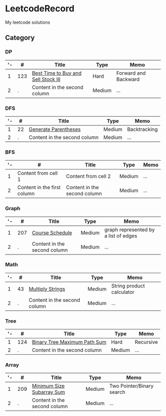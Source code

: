 # LeetcodeRecord
My leetcode solutions

## Category

### DP
'- | # | Title | Type | Memo
------------ | ------------ | ------------- | ------------ | ------------- |
1 | 123 | [Best Time to Buy and Sell Stock III](https://leetcode.com/problems/best-time-to-buy-and-sell-stock-iii/) | Hard | Forward and Backward
2 | . | Content in the second column | Medium | ...

### DFS
'- | # | Title | Type | Memo
------------ | ------------ | ------------- | ------------ | ------------- |
1 | 22 | [Generate Parentheses](https://leetcode.com/problems/generate-parentheses/) | Medium | Backtracking
2 | . | Content in the second column | Medium | ...

### BFS
'- | # | Title | Type | Memo
------------ | ------------ | ------------- | ------------ | ------------- |
1 | Content from cell 1 | Content from cell 2 | Medium | ...
2 | Content in the first column | Content in the second column | Medium | ...

### Graph
'- | # | Title | Type | Memo
------------ | ------------ | ------------- | ------------ | ------------- |
1 | 207 | [Course Schedule](https://leetcode.com/problems/course-schedule/) | Medium | graph represented by a list of edges
2 | . | Content in the second column | Medium | ...


### Math
'- | # | Title | Type | Memo
------------ | ------------ | ------------- | ------------ | ------------- |
1 | 43 | [Multiply Strings](https://leetcode.com/problems/multiply-strings/) | Medium | String product calculator
2 | . | Content in the second column | Medium | ...

### Tree
'- | # | Title | Type | Memo
------------ | ------------ | ------------- | ------------ | ------------- |
1 | 124 | [Binary Tree Maximum Path Sum](https://leetcode.com/problems/binary-tree-maximum-path-sum/) | Hard | Recursive
2 | . | Content in the second column | Medium | ...

### Array
'- | # | Title | Type | Memo
------------ | ------------ | ------------- | ------------ | ------------- |
1 | 209 | [Minimum Size Subarray Sum](https://leetcode.com/problems/minimum-size-subarray-sum/) | Medium | Two Pointer/Binary search
2 | . | Content in the second column | Medium | ...

